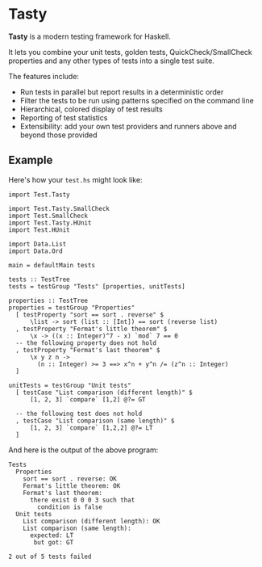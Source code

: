 # Tasty

**Tasty** is a modern testing framework for Haskell.

It lets you combine your unit tests, golden tests, QuickCheck/SmallCheck
properties and any other types of tests into a single test suite.

The features include:

* Run tests in parallel but report results in a deterministic order
* Filter the tests to be run using patterns specified on the command line
* Hierarchical, colored display of test results
* Reporting of test statistics
* Extensibility: add your own test providers and runners above and beyond those
  provided

## Example

Here's how your `test.hs` might look like:

    import Test.Tasty

    import Test.Tasty.SmallCheck
    import Test.SmallCheck
    import Test.Tasty.HUnit
    import Test.HUnit

    import Data.List
    import Data.Ord

    main = defaultMain tests

    tests :: TestTree
    tests = testGroup "Tests" [properties, unitTests]

    properties :: TestTree
    properties = testGroup "Properties"
      [ testProperty "sort == sort . reverse" $
          \list -> sort (list :: [Int]) == sort (reverse list)
      , testProperty "Fermat's little theorem" $
          \x -> ((x :: Integer)^7 - x) `mod` 7 == 0
      -- the following property does not hold
      , testProperty "Fermat's last theorem" $
          \x y z n ->
            (n :: Integer) >= 3 ==> x^n + y^n /= (z^n :: Integer)
      ]

    unitTests = testGroup "Unit tests"
      [ testCase "List comparison (different length)" $
          [1, 2, 3] `compare` [1,2] @?= GT

      -- the following test does not hold
      , testCase "List comparison (same length)" $
          [1, 2, 3] `compare` [1,2,2] @?= LT
      ]

And here is the output of the above program:


    Tests
      Properties
        sort == sort . reverse: OK
        Fermat's little theorem: OK
        Fermat's last theorem:
          there exist 0 0 0 3 such that
            condition is false
      Unit tests
        List comparison (different length): OK
        List comparison (same length):
          expected: LT
           but got: GT

    2 out of 5 tests failed
